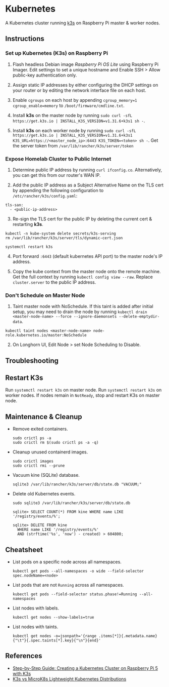 # Kubernetes

A Kubernetes cluster running [k3s](https://k3s.io/) on Raspberry Pi master & worker nodes.

## Instructions

### Set up Kubernetes (K3s) on Raspberry Pi

1. Flash headless Debian image _Raspberry Pi OS Lite_ using Raspberry Pi Imager. Edit settings to set a unique hostname and Enable SSH > Allow public-key authentication only.

2. Assign static IP addresses by either configuring the DHCP settings on your router or by editing the network interface file on each host.

3. Enable `cgroups` on each host by appending `cgroup_memory=1 cgroup_enable=memory` to `/boot/firmware/cmdline.txt`.

4. Install **k3s** on the master node by running `sudo curl -sfL https://get.k3s.io | INSTALL_K3S_VERSION=v1.31.6+k3s1 sh -`.

5. Install **k3s** on each worker node by running `sudo curl -sfL https://get.k3s.io | INSTALL_K3S_VERSION=v1.31.6+k3s1 K3S_URL=https://<master_node_ip>:6443 K3S_TOKEN=<token> sh -`. Get the server token from `/var/lib/rancher/k3s/server/token`

### Expose Homelab Cluster to Public Internet

1. Determine public IP address by running `curl ifconfig.co`. Alternatively, you can get this from our router's WAN IP.

2. Add the public IP address as a Subject Alternative Name on the TLS cert by appending the following configuration to `/etc/rancher/k3s/config.yaml`:
```
tls-san: 
  - <public-ip-address>
```

3. Re-sign the TLS cert for the public IP by deleting the current cert & restarting **k3s**.
```
kubectl -n kube-system delete secrets/k3s-serving
rm /var/lib/rancher/k3s/server/tls/dynamic-cert.json

systemctl restart k3s
```

4. Port forward `:6443` (default kubernetes API port) to the master node's IP address.

5. Copy the kube context from the master node onto the remote machine. Get the full context by running `kubectl config view --raw`. Replace `cluster.server` to the public IP address.

### Don't Schedule on Master Node

1. Taint master node with NoSchedule. If this taint is added after initial setup, you may need to drain the node by running `kubectl drain <master-node-name> --force --ignore-daemonsets --delete-emptydir-data`.
```
kubectl taint nodes <master-node-name> node-role.kubernetes.io/master:NoSchedule
```

2. On Longhorn UI, Edit Node > set Node Scheduling to Disable.

## Troubleshooting

## Restart K3s

Run `systemctl restart k3s` on master node. Run `systemctl restart k3s` on worker nodes. If nodes remain in `NotReady`, stop and restart K3s on master node.

## Maintenance & Cleanup

- Remove exited containers.
  ```
  sudo crictl ps -a
  sudo crictl rm $(sudo crictl ps -a -q)
  ```

- Cleanup unused containerd images.
  ```
  sudo crictl images
  sudo crictl rmi --prune
  ```

- Vacuum kine (SQLite) database.
  ```
  sqlite3 /var/lib/rancher/k3s/server/db/state.db "VACUUM;"
  ```

- Delete old Kubernetes events.
  ```
  sudo sqlite3 /var/lib/rancher/k3s/server/db/state.db

  sqlite> SELECT COUNT(*) FROM kine WHERE name LIKE '/registry/events/%';

  sqlite> DELETE FROM kine
    WHERE name LIKE '/registry/events/%'
    AND (strftime('%s', 'now') - created) > 604800;
  ```

## Cheatsheet

- List pods on a specific node across all namespaces.
  ```
  kubectl get pods --all-namespaces -o wide --field-selector spec.nodeName=<node>
  ```

- List pods that are not `Running` across all namespaces.
  ```
  kubectl get pods --field-selector status.phase!=Running --all-namespaces
  ```

- List nodes with labels.
  ```
  kubectl get nodes --show-labels=true
  ```

- List nodes with taints.
  ```
  kubectl get nodes -o=jsonpath='{range .items[*]}{.metadata.name}{"\t"}{.spec.taints[*].key}{"\n"}{end}'
  ```

## References

- [Step-by-Step Guide: Creating a Kubernetes Cluster on Raspberry Pi 5 with K3s
](https://everythingdevops.dev/step-by-step-guide-creating-a-kubernetes-cluster-on-raspberry-pi-5-with-k3s/)
- [K3s vs MicroK8s Lightweight Kubernetes Distributions](https://www.wallarm.com/cloud-native-products-101/k3s-vs-microk8s-lightweight-kubernetes-distributions)
